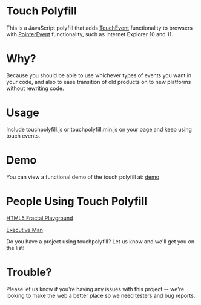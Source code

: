 Touch Polyfill
===
This is a JavaScript polyfill that adds [TouchEvent](http://www.w3.org/TR/touch-events/) functionality to browsers with [PointerEvent](http://www.w3.org/TR/pointerevents/) functionality, such as Internet Explorer 10 and 11.

Why?
===
Because you should be able to use whichever types of events you want in your code, and also to ease transition of old products on to new platforms without rewriting code.

Usage
===
Include touchpolyfill.js or touchpolyfill.min.js on your page and keep using touch events.

Demo
===
You can view a functional demo of the touch polyfill at: [demo](http://henlin.net/TouchPolyfill/demo.html)

People Using Touch Polyfill
===
[HTML5 Fractal Playground](http://danielsadventure.info/html5fractal/docs/intro.html)

[Executive Man](http://executive-man.com/)

Do you have a project using touchpolyfill? Let us know and we'll get you on the list!


Trouble?
===
Please let us know if you're having any issues with this project -- we're looking to make the web a better place so we need testers and bug reports.
